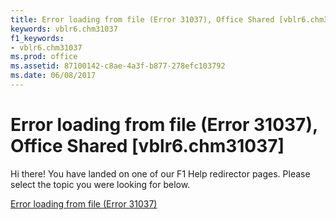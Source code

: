 ```yaml
---
title: Error loading from file (Error 31037), Office Shared [vblr6.chm31037]
keywords: vblr6.chm31037
f1_keywords:
- vblr6.chm31037
ms.prod: office
ms.assetid: 87100142-c8ae-4a3f-b877-278efc103792
ms.date: 06/08/2017
---
```



# Error loading from file (Error 31037), Office Shared [vblr6.chm31037]

Hi there! You have landed on one of our F1 Help redirector pages. Please select the topic you were looking for below.

[Error loading from file (Error 31037)](http://msdn.microsoft.com/library/20e6a7e1-87fd-167b-9d18-39facc049e50%28Office.15%29.aspx)

